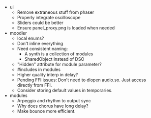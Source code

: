 * ui
    * Remove extraneous stuff from phaser
    * Properly integrate oscilloscope
    * Sliders could be better
    * Ensure panel_proxy.png is loaded when needed
* moodler
    * local enums?
    * Don't inline everything
    * Need consistent naming:
        + A synth is a collection of modules
        + SharedObject instead of DSO
    * "Hidden" attribute for module parameter?
    * #includes in modules
    * Higher quality interp in delay?
    * Pending FFI issues: Don't need to dlopen audio.so. Just access directly from FFI.
    * Consider storing default values in temporaries.
* modules
    * Arpeggio and rhythm to output sync
    * Why does chorus have long delay?
    * Make bounce more efficient.

